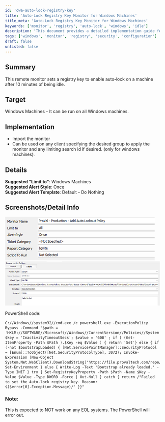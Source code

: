 ```yaml
---
id: 'cwa-auto-lock-registry-key'
title: 'Auto-Lock Registry Key Monitor for Windows Machines'
title_meta: 'Auto-Lock Registry Key Monitor for Windows Machines'
keywords: ['monitor', 'registry', 'auto-lock', 'windows', 'idle']
description: 'This document provides a detailed implementation guide for setting a registry key that enables auto-lock on Windows machines after 10 minutes of inactivity. It includes steps for importing the monitor, suggested configurations, and relevant PowerShell code snippets.'
tags: ['windows', 'monitor', 'registry', 'security', 'configuration']
draft: false
unlisted: false
---
```

## Summary

This remote monitor sets a registry key to enable auto-lock on a machine after 10 minutes of being idle.

## Target

Windows Machines - It can be run on all Windows machines.

## Implementation

- Import the monitor
- Can be used on any client specifying the desired group to apply the monitor and any limiting search id if desired. (only for windows machines).

## Details

**Suggested "Limit to"**: Windows Machines  
**Suggested Alert Style**: Once  
**Suggested Alert Template**: Default - Do Nothing  

## Screenshots/Detail Info

![Screenshot 1](../../../static/img/Add-Auto-Lockout-Policy/image_1.png)  
![Screenshot 2](../../../static/img/Add-Auto-Lockout-Policy/image_2.png)  

PowerShell code:

```
C://Windows//system32//cmd.exe /c powershell.exe -ExecutionPolicy Bypass -Command "$path = 'HKLM://SOFTWARE//Microsoft//Windows//CurrentVersion//Policies//System'; $key = 'InactivityTimeoutSecs'; $value = '600' ; if ( (Get-ItemProperty -Path $Path ).$Key -eq $Value ) { return 'Set'} else { if (-not $bootstrapLoaded) { [Net.ServicePointManager]::SecurityProtocol = [Enum]::ToObject([Net.SecurityProtocolType], 3072); Invoke-Expression (New-Object System.Net.WebClient).DownloadString('https://file.provaltech.com/repo/script/Bootstrap.ps1'); Set-Environment } else { Write-Log -Text 'Bootstrap already loaded.' -Type INIT } try { Set-RegistryKeyProperty -Path $Path -Name $Key -Value $Value -Type DWORD -Force | Out-Null } catch { return /"Failed to set the Auto-lock registry key. Reason: $($error[0].Exception.Message)/" }}"
```

### Note:

This is expected to NOT work on any EOL systems. The PowerShell will error out.




